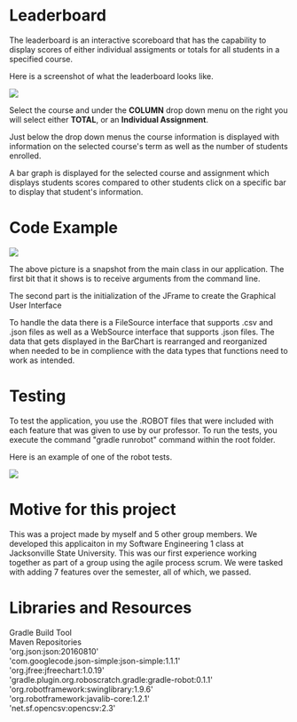 # Leaderboard

The leaderboard is an interactive scoreboard that has the capability to display scores of either individual assigments or totals for all students in a specified course. <br>

Here is a screenshot of what the leaderboard looks like.

![](https://i.imgur.com/wDxun8o.png)

Select the course and under the <b>COLUMN</b> drop down menu on the right you will select either <b>TOTAL</b>, or an <b>Individual Assignment</b>.

Just below the drop down menus the course information is displayed with information on the selected course's term as well as the number of students enrolled.

A bar graph is displayed for the selected course and assignment which displays students scores compared to other students click on a specific bar to display that student's information.

# Code Example

![](https://i.imgur.com/pWfqZaJ.png)

The above picture is a snapshot from the main class in our application. The first bit that it shows is to receive arguments from the command line. <br>

The second part is the initialization of the JFrame to create the Graphical User Interface <br>

To handle the data there is a FileSource interface that supports .csv and .json files as well as a WebSource interface that supports .json files. The data that gets displayed in the BarChart is rearranged and reorganized when needed to be in complience with the data types that functions need to work as intended.

# Testing

To test the application, you use the .ROBOT files that were included with each feature that was given to use by our professor. To run the tests, you execute the command "gradle runrobot" command within the root folder.<br>

Here is an example of one of the robot tests.

![](https://i.imgur.com/jbcwxbW.png)

# Motive for this project

This was a project made by myself and 5 other group members. We developed this applicaiton in my Software Engineering 1 class at Jacksonville State University. This was our first experience working together as part of a group using the agile process scrum. We were tasked with adding 7 features over the semester, all of which, we passed.

# Libraries and Resources

Gradle Build Tool<br>
Maven Repositories<br>
'org.json:json:20160810'<br>
'com.googlecode.json-simple:json-simple:1.1.1'<br>
'org.jfree:jfreechart:1.0.19'<br>
'gradle.plugin.org.roboscratch.gradle:gradle-robot:0.1.1'<br>
'org.robotframework:swinglibrary:1.9.6'<br>
'org.robotframework:javalib-core:1.2.1'<br>
'net.sf.opencsv:opencsv:2.3'
